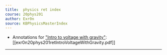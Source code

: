 ```yaml
---
title:  physics ret index
course: 20phys201
author: Exr0n
source: KBPhysicsMasterIndex
---
```


- Annotations for ["Intro to voltage with gravity"](https://nuevaschool.instructure.com/courses/2851/assignments/51288): [[exr0n20phys201retIntroVoltageWithGravity.pdf]]

---
